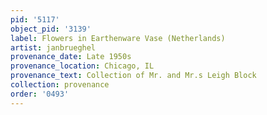 ```yaml
---
pid: '5117'
object_pid: '3139'
label: Flowers in Earthenware Vase (Netherlands)
artist: janbrueghel
provenance_date: Late 1950s
provenance_location: Chicago, IL
provenance_text: Collection of Mr. and Mr.s Leigh Block
collection: provenance
order: '0493'
---
```

